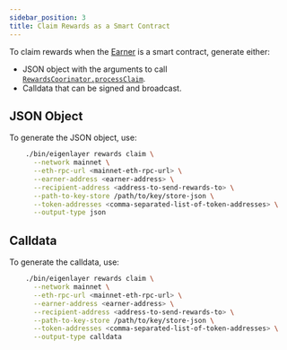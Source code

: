 ```yaml
---
sidebar_position: 3
title: Claim Rewards as a Smart Contract
---
```


To claim rewards when the [Earner](../../../eigenlayer/concepts/rewards/earners-claimers-recipients.md) is a smart contract, 
generate either:
* JSON object with the arguments to call [`RewardsCoorinator.processClaim`](https://github.com/Layr-Labs/eigenlayer-contracts/blob/main/docs/core/RewardsCoordinator.md#processclaim).
* Calldata that can be signed and broadcast.

## JSON Object

To generate the JSON object, use:
```bash
    ./bin/eigenlayer rewards claim \
      --network mainnet \
      --eth-rpc-url <mainnet-eth-rpc-url> \
      --earner-address <earner-address> \
      --recipient-address <address-to-send-rewards-to> \
      --path-to-key-store /path/to/key/store-json \
      --token-addresses <comma-separated-list-of-token-addresses> \
      --output-type json
```

## Calldata

To generate the calldata, use:

```bash
    ./bin/eigenlayer rewards claim \
      --network mainnet \
      --eth-rpc-url <mainnet-eth-rpc-url> \
      --earner-address <earner-address> \
      --recipient-address <address-to-send-rewards-to> \
      --path-to-key-store /path/to/key/store-json \
      --token-addresses <comma-separated-list-of-token-addresses> \
      --output-type calldata
```